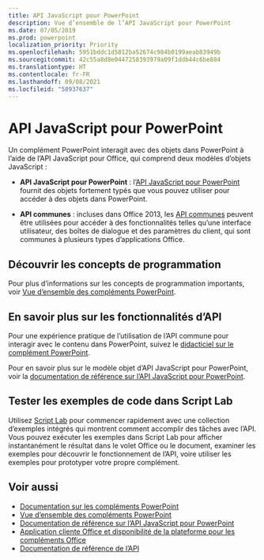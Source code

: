 ```yaml
---
title: API JavaScript pour PowerPoint
description: Vue d’ensemble de l’API JavaScript pour PowerPoint
ms.date: 07/05/2019
ms.prod: powerpoint
localization_priority: Priority
ms.openlocfilehash: 5951bddc1d5812ba52674c984b0199aeab83949b
ms.sourcegitcommit: 42c55a8d8e0447258393979a09f1ddb44c6be884
ms.translationtype: HT
ms.contentlocale: fr-FR
ms.lasthandoff: 09/08/2021
ms.locfileid: "58937637"
---
```

# <a name="javascript-api-for-powerpoint"></a>API JavaScript pour PowerPoint

Un complément PowerPoint interagit avec des objets dans PowerPoint à l’aide de l’API JavaScript pour Office, qui comprend deux modèles d’objets JavaScript :

* **API JavaScript pour PowerPoint** : l’[API JavaScript pour PowerPoint](/javascript/api/powerpoint) fournit des objets fortement typés que vous pouvez utiliser pour accéder à des objets dans PowerPoint.

* **API communes** : incluses dans Office 2013, les [API communes](/javascript/api/office) peuvent être utilisées pour accéder à des fonctionnalités telles qu’une interface utilisateur, des boîtes de dialogue et des paramètres du client, qui sont communes à plusieurs types d’applications Office.

## <a name="learn-programming-concepts"></a>Découvrir les concepts de programmation

Pour plus d’informations sur les concepts de programmation importants, voir [Vue d’ensemble des compléments PowerPoint](../../powerpoint/powerpoint-add-ins.md).

## <a name="learn-about-api-capabilities"></a>En savoir plus sur les fonctionnalités d’API

Pour une expérience pratique de l’utilisation de l’API commune pour interagir avec le contenu dans PowerPoint, suivez le [didacticiel sur le complément PowerPoint](../../tutorials/powerpoint-tutorial.md).

Pour en savoir plus sur le modèle objet d’API JavaScript pour PowerPoint, voir la [documentation de référence sur l’API JavaScript pour PowerPoint](/javascript/api/powerpoint).

## <a name="try-out-code-samples-in-script-lab"></a>Tester les exemples de code dans Script Lab

Utilisez [Script Lab](../../overview/explore-with-script-lab.md) pour commencer rapidement avec une collection d’exemples intégrés qui montrent comment accomplir des tâches avec l’API. Vous pouvez exécuter les exemples dans Script Lab pour afficher instantanément le résultat dans le volet Office ou le document, examiner les exemples pour découvrir le fonctionnement de l’API, voire utiliser les exemples pour prototyper votre propre complément.

## <a name="see-also"></a>Voir aussi

- [Documentation sur les compléments PowerPoint](../../powerpoint/index.yml)
- [Vue d’ensemble des compléments PowerPoint](../../powerpoint/powerpoint-add-ins.md)
- [Documentation de référence sur l’API JavaScript pour PowerPoint](/javascript/api/powerpoint)
- [Application cliente Office et disponibilité de la plateforme pour les compléments Office](../../overview/office-add-in-availability.md)
- [Documentation de référence de l’API](../javascript-api-for-office.md)
